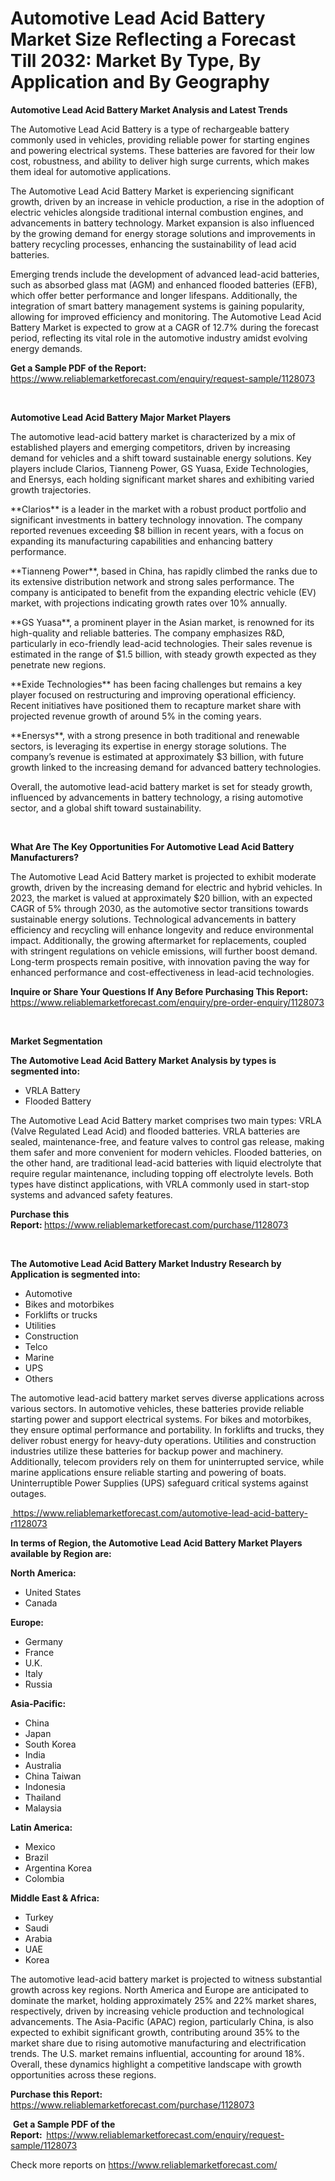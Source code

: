 <p><h1>Automotive Lead Acid Battery Market Size Reflecting a Forecast Till 2032: Market By Type, By Application and By Geography</h1></p><p><strong>Automotive Lead Acid Battery Market Analysis and Latest Trends</strong></p>
<p><p>The Automotive Lead Acid Battery is a type of rechargeable battery commonly used in vehicles, providing reliable power for starting engines and powering electrical systems. These batteries are favored for their low cost, robustness, and ability to deliver high surge currents, which makes them ideal for automotive applications. </p><p>The Automotive Lead Acid Battery Market is experiencing significant growth, driven by an increase in vehicle production, a rise in the adoption of electric vehicles alongside traditional internal combustion engines, and advancements in battery technology. Market expansion is also influenced by the growing demand for energy storage solutions and improvements in battery recycling processes, enhancing the sustainability of lead acid batteries. </p><p>Emerging trends include the development of advanced lead-acid batteries, such as absorbed glass mat (AGM) and enhanced flooded batteries (EFB), which offer better performance and longer lifespans. Additionally, the integration of smart battery management systems is gaining popularity, allowing for improved efficiency and monitoring. The Automotive Lead Acid Battery Market is expected to grow at a CAGR of 12.7% during the forecast period, reflecting its vital role in the automotive industry amidst evolving energy demands.</p></p>
<p><strong>Get a Sample PDF of the Report:&nbsp;</strong> <a href="https://www.reliablemarketforecast.com/enquiry/request-sample/1128073?utm_campaign=2111&utm_medium=2&utm_source=Github&utm_content=ia&utm_term=13022025&utm_id=automotive-lead-acid-battery">https://www.reliablemarketforecast.com/enquiry/request-sample/1128073</a></p>
<p>&nbsp;</p>
<p><strong>Automotive Lead Acid Battery Major Market Players</strong></p>
<p><p>The automotive lead-acid battery market is characterized by a mix of established players and emerging competitors, driven by increasing demand for vehicles and a shift toward sustainable energy solutions. Key players include Clarios, Tianneng Power, GS Yuasa, Exide Technologies, and Enersys, each holding significant market shares and exhibiting varied growth trajectories.</p><p>**Clarios** is a leader in the market with a robust product portfolio and significant investments in battery technology innovation. The company reported revenues exceeding $8 billion in recent years, with a focus on expanding its manufacturing capabilities and enhancing battery performance.</p><p>**Tianneng Power**, based in China, has rapidly climbed the ranks due to its extensive distribution network and strong sales performance. The company is anticipated to benefit from the expanding electric vehicle (EV) market, with projections indicating growth rates over 10% annually.</p><p>**GS Yuasa**, a prominent player in the Asian market, is renowned for its high-quality and reliable batteries. The company emphasizes R&D, particularly in eco-friendly lead-acid technologies. Their sales revenue is estimated in the range of $1.5 billion, with steady growth expected as they penetrate new regions.</p><p>**Exide Technologies** has been facing challenges but remains a key player focused on restructuring and improving operational efficiency. Recent initiatives have positioned them to recapture market share with projected revenue growth of around 5% in the coming years.</p><p>**Enersys**, with a strong presence in both traditional and renewable sectors, is leveraging its expertise in energy storage solutions. The company’s revenue is estimated at approximately $3 billion, with future growth linked to the increasing demand for advanced battery technologies.</p><p>Overall, the automotive lead-acid battery market is set for steady growth, influenced by advancements in battery technology, a rising automotive sector, and a global shift toward sustainability.</p></p>
<p>&nbsp;</p>
<p><strong>What Are The Key Opportunities For Automotive Lead Acid Battery Manufacturers?</strong></p>
<p><p>The Automotive Lead Acid Battery market is projected to exhibit moderate growth, driven by the increasing demand for electric and hybrid vehicles. In 2023, the market is valued at approximately $20 billion, with an expected CAGR of 5% through 2030, as the automotive sector transitions towards sustainable energy solutions. Technological advancements in battery efficiency and recycling will enhance longevity and reduce environmental impact. Additionally, the growing aftermarket for replacements, coupled with stringent regulations on vehicle emissions, will further boost demand. Long-term prospects remain positive, with innovation paving the way for enhanced performance and cost-effectiveness in lead-acid technologies.</p></p>
<p><strong>Inquire or Share Your Questions If Any Before Purchasing This Report:</strong> <a href="https://www.reliablemarketforecast.com/enquiry/pre-order-enquiry/1128073?utm_campaign=2111&utm_medium=2&utm_source=Github&utm_content=ia&utm_term=13022025&utm_id=automotive-lead-acid-battery">https://www.reliablemarketforecast.com/enquiry/pre-order-enquiry/1128073</a></p>
<p>&nbsp;</p>
<p><strong>Market Segmentation</strong></p>
<p><strong>The Automotive Lead Acid Battery Market Analysis by types is segmented into:</strong></p>
<p><ul><li>VRLA Battery</li><li>Flooded Battery</li></ul></p>
<p><p>The Automotive Lead Acid Battery market comprises two main types: VRLA (Valve Regulated Lead Acid) and flooded batteries. VRLA batteries are sealed, maintenance-free, and feature valves to control gas release, making them safer and more convenient for modern vehicles. Flooded batteries, on the other hand, are traditional lead-acid batteries with liquid electrolyte that require regular maintenance, including topping off electrolyte levels. Both types have distinct applications, with VRLA commonly used in start-stop systems and advanced safety features.</p></p>
<p><strong>Purchase this Report:&nbsp;</strong><a href="https://www.reliablemarketforecast.com/purchase/1128073?utm_campaign=2111&utm_medium=2&utm_source=Github&utm_content=ia&utm_term=13022025&utm_id=automotive-lead-acid-battery">https://www.reliablemarketforecast.com/purchase/1128073</a></p>
<p>&nbsp;</p>
<p><strong>The Automotive Lead Acid Battery Market Industry Research by Application is segmented into:</strong></p>
<p><ul><li>Automotive</li><li>Bikes and motorbikes</li><li>Forklifts or trucks</li><li>Utilities</li><li>Construction</li><li>Telco</li><li>Marine</li><li>UPS</li><li>Others</li></ul></p>
<p><p>The automotive lead-acid battery market serves diverse applications across various sectors. In automotive vehicles, these batteries provide reliable starting power and support electrical systems. For bikes and motorbikes, they ensure optimal performance and portability. In forklifts and trucks, they deliver robust energy for heavy-duty operations. Utilities and construction industries utilize these batteries for backup power and machinery. Additionally, telecom providers rely on them for uninterrupted service, while marine applications ensure reliable starting and powering of boats. Uninterruptible Power Supplies (UPS) safeguard critical systems against outages.</p></p>
<p><a href="https://www.reliablemarketforecast.com/automotive-lead-acid-battery-r1128073?utm_campaign=2111&utm_medium=2&utm_source=Github&utm_content=ia&utm_term=13022025&utm_id=automotive-lead-acid-battery">&nbsp;https://www.reliablemarketforecast.com/automotive-lead-acid-battery-r1128073</a></p>
<p><strong>In terms of Region, the Automotive Lead Acid Battery Market Players available by Region are:</strong></p>
<p>
    <p> <strong> North America: </strong>
        <ul>
            <li>United States</li>
            <li>Canada</li>
        </ul>
        </p> 
    <p> <strong> Europe: </strong>
        <ul>
            <li>Germany</li>
            <li>France</li>
            <li>U.K.</li>
            <li>Italy</li>
            <li>Russia</li>
        </ul>
        </p> 
    <p> <strong> Asia-Pacific: </strong>
        <ul>
            <li>China</li>
            <li>Japan</li>
            <li>South Korea</li>
            <li>India</li>
            <li>Australia</li>
            <li>China Taiwan</li>
            <li>Indonesia</li>
            <li>Thailand</li>
            <li>Malaysia</li>
        </ul>
        </p> 
    <p> <strong> Latin America: </strong>
        <ul>
            <li>Mexico</li>
            <li>Brazil</li>
            <li>Argentina Korea</li>
            <li>Colombia</li>
        </ul>
        </p> 
    <p> <strong> Middle East & Africa: </strong>
        <ul>
            <li>Turkey</li>
            <li>Saudi</li>
            <li>Arabia</li>
            <li>UAE</li>
            <li>Korea</li>
        </ul>
    </p>
    </p>
<p><p>The automotive lead-acid battery market is projected to witness substantial growth across key regions. North America and Europe are anticipated to dominate the market, holding approximately 25% and 22% market shares, respectively, driven by increasing vehicle production and technological advancements. The Asia-Pacific (APAC) region, particularly China, is also expected to exhibit significant growth, contributing around 35% to the market share due to rising automotive manufacturing and electrification trends. The U.S. market remains influential, accounting for around 18%. Overall, these dynamics highlight a competitive landscape with growth opportunities across these regions.</p></p>
<p><strong>Purchase this Report: </strong><a href="https://www.reliablemarketforecast.com/purchase/1128073?utm_campaign=2111&utm_medium=2&utm_source=Github&utm_content=ia&utm_term=13022025&utm_id=automotive-lead-acid-battery">https://www.reliablemarketforecast.com/purchase/1128073</a></p>
<p>&nbsp;<strong>Get a Sample PDF of the Report:&nbsp;&nbsp;</strong><a href="https://www.reliablemarketforecast.com/enquiry/request-sample/1128073?utm_campaign=2111&utm_medium=2&utm_source=Github&utm_content=ia&utm_term=13022025&utm_id=automotive-lead-acid-battery">https://www.reliablemarketforecast.com/enquiry/request-sample/1128073</a></p>
<p><strong></strong></p>
<p>Check more reports on <a href="https://www.reliablemarketforecast.com/?utm_campaign=2111&utm_medium=2&utm_source=Github&utm_content=ia&utm_term=13022025&utm_id=automotive-lead-acid-battery">https://www.reliablemarketforecast.com/</a></p>